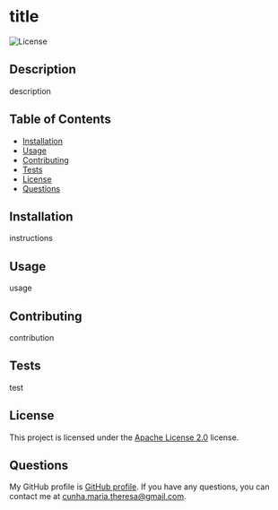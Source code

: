 # title

![License](https://img.shields.io/badge/license-Apache%20License%202.0-blue.svg)

## Description
description

## Table of Contents
* [Installation](#installation)
* [Usage](#usage)
* [Contributing](#contributing)
* [Tests](#tests)
* [License](#license)
* [Questions](#questions)

## Installation
instructions

## Usage
usage

## Contributing
contribution

## Tests
test


## License

This project is licensed under the [Apache License 2.0](https://choosealicense.com/licenses/apache-license-2.0/) license.


## Questions
My GitHub profile is [GitHub profile](https://github.com/MCunha17). If you have any questions, you can contact me at cunha.maria.theresa@gmail.com.
